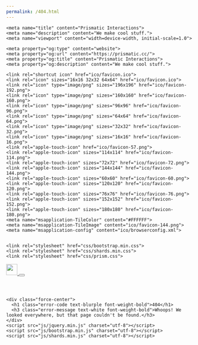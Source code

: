 ```yaml
---
permalink: /404.html
---
```


<!DOCTYPE html>
<html lang="en" dir="ltr">
  <head>
    <meta charset="utf-8">
    <title>Prismatic</title>

    <meta name="title" content="Prismatic Interactions">
    <meta name="description" content="We make cool stuff.">
    <meta name="viewport" content="width=device-width, initial-scale=1.0">

    <meta property="og:type" content="website">
    <meta property="og:url" content="https://prismatic.cc/">
    <meta property="og:title" content="Prismatic Interactions">
    <meta property="og:description" content="We make cool stuff.">

    <link rel="shortcut icon" href="ico/favicon.ico">
    <link rel="icon" sizes="16x16 32x32 64x64" href="ico/favicon.ico">
    <link rel="icon" type="image/png" sizes="196x196" href="ico/favicon-192.png">
    <link rel="icon" type="image/png" sizes="160x160" href="ico/favicon-160.png">
    <link rel="icon" type="image/png" sizes="96x96" href="ico/favicon-96.png">
    <link rel="icon" type="image/png" sizes="64x64" href="ico/favicon-64.png">
    <link rel="icon" type="image/png" sizes="32x32" href="ico/favicon-32.png">
    <link rel="icon" type="image/png" sizes="16x16" href="ico/favicon-16.png">
    <link rel="apple-touch-icon" href="ico/favicon-57.png">
    <link rel="apple-touch-icon" sizes="114x114" href="ico/favicon-114.png">
    <link rel="apple-touch-icon" sizes="72x72" href="ico/favicon-72.png">
    <link rel="apple-touch-icon" sizes="144x144" href="ico/favicon-144.png">
    <link rel="apple-touch-icon" sizes="60x60" href="ico/favicon-60.png">
    <link rel="apple-touch-icon" sizes="120x120" href="ico/favicon-120.png">
    <link rel="apple-touch-icon" sizes="76x76" href="ico/favicon-76.png">
    <link rel="apple-touch-icon" sizes="152x152" href="ico/favicon-152.png">
    <link rel="apple-touch-icon" sizes="180x180" href="ico/favicon-180.png">
    <meta name="msapplication-TileColor" content="#FFFFFF">
    <meta name="msapplication-TileImage" content="ico/favicon-144.png">
    <meta name="msapplication-config" content="ico/browserconfig.xml">


    <link rel="stylesheet" href="css/bootstrap.min.css">
    <link rel="stylesheet" href="css/shards.min.css">
    <link rel="stylesheet" href="css/prism.css">
  </head>
  <body class="text-white bg-dark">
    <nav class="navbar navbar-dark navbar-expand-lg navbar-light bg-dark" style="min-height: 75px;">
      <a class="navbar-brand " href="/">
        <img src="/static/img/favicon.png" width="30" height="30" loading="lazy">
      </a>
      <button class="navbar-toggler" type="button" data-toggle="collapse" data-target="#navbarSupportedContent" aria-controls="navbarSupportedContent" aria-expanded="false" aria-label="Toggle navigation">
        <span class="navbar-toggler-icon"></span>
      </button>
    </nav>

    <div class="force-center">
      <h1 class="error-code text-blurple font-weight-bold">404</h1>
      <h3 class="error-message text-white font-weight-bold">Whoops! We looked everywhere, but that page couldn't be found.</h3>
    </div>
    <script src="js/jquery.min.js" charset="utf-8"></script>
    <script src="js/bootstrap.min.js" charset="utf-8"></script>
    <script src="js/shards.min.js" charset="utf-8"></script>
  </body>
</html>
